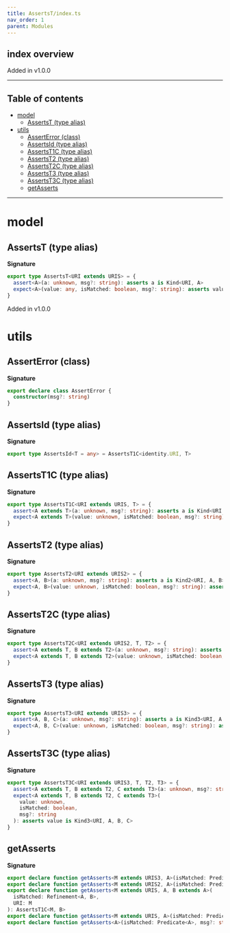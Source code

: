 ```yaml
---
title: AssertsT/index.ts
nav_order: 1
parent: Modules
---
```


## index overview

Added in v1.0.0

---

<h2 class="text-delta">Table of contents</h2>

- [model](#model)
  - [AssertsT (type alias)](#assertst-type-alias)
- [utils](#utils)
  - [AssertError (class)](#asserterror-class)
  - [AssertsId (type alias)](#assertsid-type-alias)
  - [AssertsT1C (type alias)](#assertst1c-type-alias)
  - [AssertsT2 (type alias)](#assertst2-type-alias)
  - [AssertsT2C (type alias)](#assertst2c-type-alias)
  - [AssertsT3 (type alias)](#assertst3-type-alias)
  - [AssertsT3C (type alias)](#assertst3c-type-alias)
  - [getAsserts](#getasserts)

---

# model

## AssertsT (type alias)

**Signature**

```ts
export type AssertsT<URI extends URIS> = {
  assert<A>(a: unknown, msg?: string): asserts a is Kind<URI, A>
  expect<A>(value: any, isMatched: boolean, msg?: string): asserts value is Kind<URI, A>
}
```

Added in v1.0.0

# utils

## AssertError (class)

**Signature**

```ts
export declare class AssertError {
  constructor(msg?: string)
}
```

## AssertsId (type alias)

**Signature**

```ts
export type AssertsId<T = any> = AssertsT1C<identity.URI, T>
```

## AssertsT1C (type alias)

**Signature**

```ts
export type AssertsT1C<URI extends URIS, T> = {
  assert<A extends T>(a: unknown, msg?: string): asserts a is Kind<URI, A>
  expect<A extends T>(value: unknown, isMatched: boolean, msg?: string): asserts value is Kind<URI, A>
}
```

## AssertsT2 (type alias)

**Signature**

```ts
export type AssertsT2<URI extends URIS2> = {
  assert<A, B>(a: unknown, msg?: string): asserts a is Kind2<URI, A, B>
  expect<A, B>(value: unknown, isMatched: boolean, msg?: string): asserts value is Kind2<URI, A, B>
}
```

## AssertsT2C (type alias)

**Signature**

```ts
export type AssertsT2C<URI extends URIS2, T, T2> = {
  assert<A extends T, B extends T2>(a: unknown, msg?: string): asserts a is Kind2<URI, A, B>
  expect<A extends T, B extends T2>(value: unknown, isMatched: boolean, msg?: string): asserts value is Kind2<URI, A, B>
}
```

## AssertsT3 (type alias)

**Signature**

```ts
export type AssertsT3<URI extends URIS3> = {
  assert<A, B, C>(a: unknown, msg?: string): asserts a is Kind3<URI, A, B, C>
  expect<A, B, C>(value: unknown, isMatched: boolean, msg?: string): asserts value is Kind3<URI, A, B, C>
}
```

## AssertsT3C (type alias)

**Signature**

```ts
export type AssertsT3C<URI extends URIS3, T, T2, T3> = {
  assert<A extends T, B extends T2, C extends T3>(a: unknown, msg?: string): asserts a is Kind3<URI, A, B, C>
  expect<A extends T, B extends T2, C extends T3>(
    value: unknown,
    isMatched: boolean,
    msg?: string
  ): asserts value is Kind3<URI, A, B, C>
}
```

## getAsserts

**Signature**

```ts
export declare function getAsserts<M extends URIS3, A>(isMatched: Predicate<A>, URI: M): AssertsT3<M>
export declare function getAsserts<M extends URIS2, A>(isMatched: Predicate<A>, URI: M): AssertsT2<M>
export declare function getAsserts<M extends URIS, A, B extends A>(
  isMatched: Refinement<A, B>,
  URI: M
): AssertsT1C<M, B>
export declare function getAsserts<M extends URIS, A>(isMatched: Predicate<A>, URI: M): AssertsT1C<M, A>
export declare function getAsserts<A>(isMatched: Predicate<A>, msg?: string): AssertsId<A>
```
